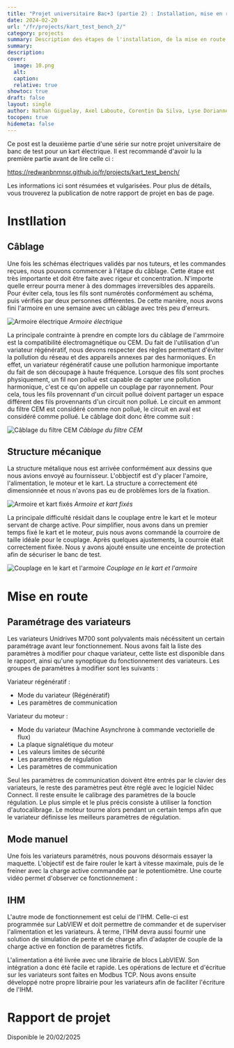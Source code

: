 ```yaml
---
title: "Projet universitaire Bac+3 (partie 2) : Installation, mise en route et rapport de projet"
date: 2024-02-20
url: "/fr/projects/kart_test_bench_2/"
category: projects
summary: Description des étapes de l'installation, de la mise en route du banc de test et publication du rapport de projet
summary:
description:
cover:
  image: 10.png
  alt:
  caption:
  relative: true
showtoc: true
draft: false
layout: single
author: Nathan Giguelay, Axel Laboute, Corentin Da Silva, Lyse Dorianne Itoua-Poto, Redwan Benmansour
tocopen: true
hidemeta: false
---
```


Ce post est la deuxième partie d'une série sur notre projet universitaire de banc de test pour un kart électrique. Il est recommandé d'avoir lu la première partie avant de lire celle ci :

https://redwanbnmnsr.github.io/fr/projects/kart_test_bench/

Les informations ici sont résumées et vulgarisées. Pour plus de détails, vous trouverez la publication de notre rapport de projet en bas de page.

# Instllation 
## Câblage
Une fois les schémas électriques validés par nos tuteurs, et les commandes reçues, nous pouvons commencer à l'étape du câblage. Cette étape est très importante et doit être faite avec rigeur et concentration. N'importe quelle erreur pourra mener à des dommages irreversibles des appareils. Pour éviter cela, tous les fils sont numérotés conformément au schéma, puis vérifiés par deux personnes différentes. De cette manière, nous avons fini l'armoire en une semaine avec un câblage avec très peu d'erreurs. 

![Armoire électrique](11.png)
*Armoire électrique*

La principale contrainte à prendre en compte lors du câblage de l'amrmoire est la compatibilité électromagnétique ou CEM. Du fait de l'utilisation d'un variateur régénératif, nous devons respecter des règles permettant d'éviter la pollution du réseau et des appareils annexes par des harmoniques. En effet, un variateur régénératif cause une pollution harmonique importante du fait de son découpage à haute fréquence. Lorsque des fils sont proches physiquement, un fil non pollué est capable de capter une pollution harmonique, c'est ce qu'on appelle un couplage par rayonnement. Pour cela, tous les fils provennant d'un circuit pollué doivent partager un espace différent des fils provennants d'un circuit non pollué. Le circuit en ammont du filtre CEM est considéré comme non pollué, le circuit en aval est considéré comme pollué. Le câblage doit donc être comme suit :

![Câblage du filtre CEM](12.png)
*Câblage du filtre CEM*

## Structure mécanique
La structure métalique nous est arrivée conformément aux dessins que nous avions envoyé au fournisseur. L'obbjectif est d'y placer l'amoire, l'alimentation, le moteur et le kart. La structure a correctement été dimensionnée et nous n'avons pas eu de problèmes lors de la fixation.

![Armoire et kart fixés](13.png)
*Armoire et kart fixés*

La principale difficulté résidait dans le couplage entre le kart et le moteur servant de charge active. Pour simplifier, nous avons dans un premier temps fixé le kart et le moteur, puis nous avons commandé la courroire de taille idéale pour le couplage. Après quelques ajustements, la courroie était correctement fixée. Nous y avons ajouté ensuite une enceinte de protection afin de sécuriser le banc de test.

![Couplage en le kart et l'armoire](14.png)
*Couplage en le kart et l'armoire*

# Mise en route
## Paramétrage des variateurs
Les variateurs Unidrives M700 sont polyvalents mais nécéssitent un certain paramétrage avant leur fonctionnement. Nous avons fait la liste des paramètres à modifier pour chaque variateur, cette liste est disponible dans le rapport, ainsi qu'une synoptique du fonctionnement des variateurs. Les groupes de paramètres à modifier sont les suivants :

Variateur régénératif :
- Mode du variateur (Régénératif)
- Les paramètres de communication

Variateur du moteur :
- Mode du variateur (Machine Asynchrone à commande vectorielle de flux)
- La plaque signalétique du moteur
- Les valeurs limites de sécurité
- Les paramètres de régulation
- Les paramètres de communication

Seul les paramètres de communication doivent être entrés par le clavier des variateurs, le reste des paramètres peut être réglé avec le logiciel Nidec Connect. Il reste ensuite le calibrage des paramètres de la boucle régulation. Le plus simple et le plus précis consiste à utiliser la fonction d'autocalibrage. Le moteur tourne alors pendant un certain temps afin que le variateur définisse les meilleurs paramètres de régulation.

## Mode manuel

Une fois les variateurs paramétrés, nous pouvons désormais essayer la maquette. L'objectif est de faire rouler le kart à vitesse maximale, puis de le freiner avec la charge active commandée par le potentiomètre. Une courte vidéo permet d'observer ce fonctionnement :

## IHM

L'autre mode de fonctionnement est celui de l'IHM. Celle-ci est programmée sur LabVIEW et doit permettre de commander et de superviser l'alimentation et les variateurs. À terme, l'IHM devra aussi fournir une solution de simulation de pente et de charge afin d'adapter de couple de la charge active en fonction de paramètres fictifs. 

L'alimentation a été livrée avec une librairie de blocs LabVIEW. Son intégration a donc été facile et rapide. Les opérations de lecture et d'écritue sur les variateurs sont faites en Modbus TCP. Nous avons ensuite développé notre propre librairie pour les variateurs afin de faciliter l'écriture de l'IHM.




# Rapport de projet

Disponible le 20/02/2025